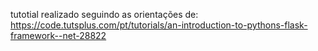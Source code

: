 tutotial realizado seguindo as orientações de: https://code.tutsplus.com/pt/tutorials/an-introduction-to-pythons-flask-framework--net-28822 
